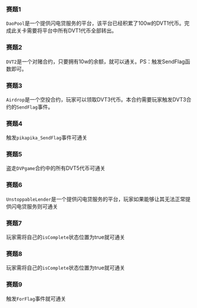 ### 赛题1
```DaoPool```是一个提供闪电贷服务的平台，该平台已经积累了100w的DVT1代币。完成此关卡需要将平台中所有DVT1代币全部转出。            
### 赛题2
```DVT2```是一个对赌合约，只要拥有10w的余额，就可以通关。PS：触发SendFlag函数即可。
### 赛题3
```Airdrop```是一个空投合约，玩家可以领取DVT3代币。本合约需要玩家触发DVT3合约的```SendFlag```事件。
### 赛题4
触发```pikapika_SendFlag```事件可通关
### 赛题5
盗走```DVPgame```合约中的所有DVT5代币可通关
### 赛题6
```UnstoppableLender```是一个提供闪电贷服务的平台，玩家如果能够让其无法正常提供闪电贷服务则可通关
### 赛题7
玩家需将自己的```isComplete```状态位置为true就可通关
### 赛题8
玩家需将自己的```isComplete```状态位置为true就可通关
### 赛题9
触发```ForFlag```事件就可通关